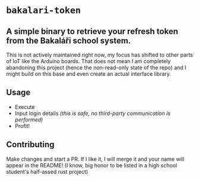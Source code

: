 # ```bakalari-token```
## A simple binary to retrieve your refresh token from the Bakaláři school system. 
This is not actively maintained right now, my focus has shifted to other parts of IoT like the Arduino boards. That does not mean I am completely abandoning this project (hence the non-read-only state of the repo) and I might build on this base and even create an actual interface library.

## Usage
* Execute
* Input login details _(this is safe, no third-party communication is performed)_
* Profit!

## Contributing
Make changes and start a PR. If I like it, I will merge it and your name will appear in the README! (I know, big honor to be listed in a high school student's half-assed rust project)